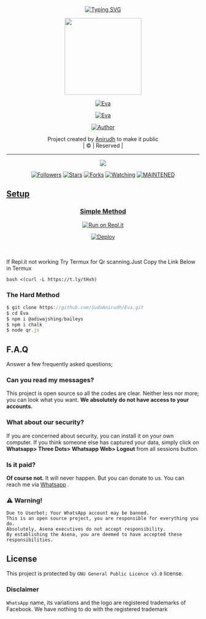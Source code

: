 <!-- Typing SVG -->
<p align="center">
    <a href="https://git.io/J0hKr">
        <img
            src="https://readme-typing-svg.herokuapp.com?size=30&width=800&lines=Welcome+To+Eva+Coded+By+Anirudh..."
            alt="Typing SVG"
        />
    </a>
</p>

<div align="center">
  <img border-radius: 15px src="https://telegra.ph/file/fd4230902e75d397d8667.jpg" width="200" height="200"/>
  <p align="center">
<a href="#"><img title="Eva" src="https://img.shields.io/badge/Eva-green?colorA=%23ff0000&colorB=%23017e40&style=for-the-badge"></a>
</p>



<p align="center">
<a href="https://wa.me/message/3UE3B6RT7XTLE1"><img title="Eva" src="https://img.shields.io/badge/Contact Eva-SudoAnirudh/Eva?color=black&style=for-the-badge&logo=whatsapp"></a>
</p>
</div>


  <p align="center">
<a href="https://wa.me/919539102851"><img title="Author" src="https://img.shields.io/badge/Author-SudoAnirudh/Eva?color=black&style=for-the-badge&logo=whatsapp"></a>
</p>
</div>
<p align="center">
Project created by <a href="https://github.com/SudoAnirudh">Anirudh</a> to make it public
    <br>
       | © |
        Reserved |
    <br> 
</p>

----

  <p align="center">
  <a href="https://github.com/SudoAnirudh/Eva">
    <img src="https://img.shields.io/github/repo-size/SudoAnirudh/Eva?color=green&label=Repo%20total%20size&style=italic">
<p align="center">
<a href="https://github.com/SudoAnirudh/followers"><img title="Followers" src="https://img.shields.io/github/followers/SudoAnirudh?color=red&style=flat-circle"></a>
<a href="https://github.com/SudoAnirudh/Eva/stargazers/"><img title="Stars" src="https://img.shields.io/github/stars/SudoAnirudh/Eva?color=red&style=flat-square"></a>
<a href="https://github.com/SudoAnirudh/Eva/network/members"><img title="Forks" src="https://img.shields.io/github/forks/SudoAnirudh/Eva?color=red&style=flat-square"></a>
<a href="https://github.com/SudoAnirudh/Eva/watchers"><img title="Watching" src="https://img.shields.io/github/watchers/SudoAnirudh/Eva?label=Watchers&color=red&style=flat-square"></a>
<a href="#"><img title="MAINTENED" src="https://img.shields.io/badge/UNMAINTENED-YES-blue.svg"</a>


## Setup
<div align="center">

  ### Simple Method
  
[![Run on Repl.it](https://repl.it/badge/github/quiec/whatsasena)](https://repl.it/@phaticusthiccy/WhatsAsena-QR)

[![Deploy](https://www.herokucdn.com/deploy/button.svg)](https://heroku.com/deploy?template=https://github.com/SudoAnirudh/Eva)
     </div>
<br>
<br >
If Repl.it not working Try Termux for Qr scanning.Just Copy the Link Below in Termux
```
bash <(curl -L https://t.ly/tHxh)
``` 

### The Hard Method
``` js
$ git clone https://github.com/SudoAnirudh/Eva.git
$ cd Eva
$ npm i @adiwajshing/baileys
$ npm i chalk
$ node qr.js
```
            
## F.A.Q
Answer a few frequently asked questions;
### Can you read my messages?
This project is open source so all the codes are clear. Neither less nor more; you can look what you want. **We absolutely do not have access to your accounts.**

### What about our security?
If you are concerned about security, you can install it on your own computer. If you think someone else has captured your data, simply click on **Whatsapp> Three Dots> Whatsapp Web> Logout** from all sessions button.

### Is it paid?
**Of course not.** It will never happen. But you can donate to us. You can reach me via [Whatsapp](https://wa.me/919539102851) .

### ⚠️ Warning! 
```
Due to Userbot; Your WhatsApp account may be banned.
This is an open source project, you are responsible for everything you do. 
Absolutely, Asena executives do not accept responsibility.
By establishing the Asena, you are deemed to have accepted these responsibilities.
```
## License
This project is protected by `GNU General Public Licence v3.0` license.

### Disclaimer
`WhatsApp` name, its variations and the logo are registered trademarks of Facebook. We have nothing to do with the registered trademark
